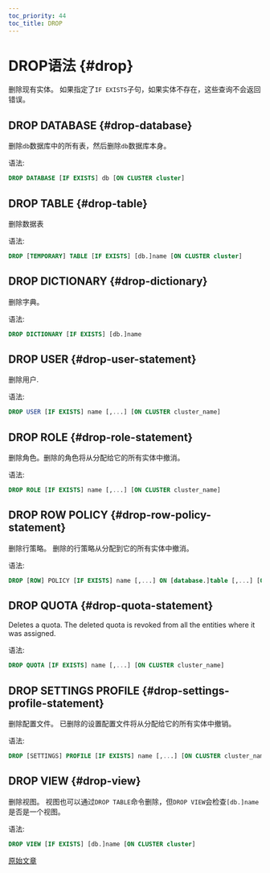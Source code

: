 ```yaml
---
toc_priority: 44
toc_title: DROP
---
```


# DROP语法 {#drop}

删除现有实体。 如果指定了`IF EXISTS`子句，如果实体不存在，这些查询不会返回错误。

## DROP DATABASE {#drop-database}

删除`db`数据库中的所有表，然后删除`db`数据库本身。

语法:

``` sql
DROP DATABASE [IF EXISTS] db [ON CLUSTER cluster]
```

## DROP TABLE {#drop-table}

删除数据表

语法:

``` sql
DROP [TEMPORARY] TABLE [IF EXISTS] [db.]name [ON CLUSTER cluster]
```

## DROP DICTIONARY {#drop-dictionary}

删除字典。

语法:

``` sql
DROP DICTIONARY [IF EXISTS] [db.]name
```

## DROP USER {#drop-user-statement}

删除用户.

语法:

``` sql
DROP USER [IF EXISTS] name [,...] [ON CLUSTER cluster_name]
```

## DROP ROLE {#drop-role-statement}

删除角色。删除的角色将从分配给它的所有实体中撤消。

语法:

``` sql
DROP ROLE [IF EXISTS] name [,...] [ON CLUSTER cluster_name]
```

## DROP ROW POLICY {#drop-row-policy-statement}

删除行策略。 删除的行策略从分配到它的所有实体中撤消。

语法:

``` sql
DROP [ROW] POLICY [IF EXISTS] name [,...] ON [database.]table [,...] [ON CLUSTER cluster_name]
```

## DROP QUOTA {#drop-quota-statement}

Deletes a quota. The deleted quota is revoked from all the entities where it was assigned.

语法:

``` sql
DROP QUOTA [IF EXISTS] name [,...] [ON CLUSTER cluster_name]
```

## DROP SETTINGS PROFILE {#drop-settings-profile-statement}

删除配置文件。 已删除的设置配置文件将从分配给它的所有实体中撤销。

语法:

``` sql
DROP [SETTINGS] PROFILE [IF EXISTS] name [,...] [ON CLUSTER cluster_name]
```

## DROP VIEW {#drop-view}

删除视图。 视图也可以通过`DROP TABLE`命令删除，但`DROP VIEW`会检查`[db.]name`是否是一个视图。

语法:

``` sql
DROP VIEW [IF EXISTS] [db.]name [ON CLUSTER cluster]
```

[原始文章](https://clickhouse.com/docs/zh/sql-reference/statements/drop/) <!--hide-->
